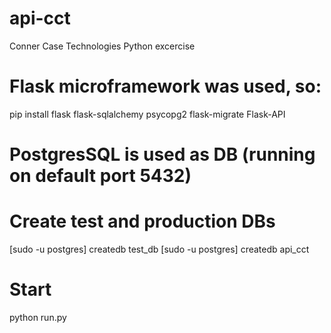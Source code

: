 # api-cct
Conner Case Technologies Python excercise

# Flask microframework was used, so:
pip install flask flask-sqlalchemy psycopg2 flask-migrate Flask-API

# PostgresSQL is used as DB (running on default port 5432)

# Create test and production DBs
[sudo -u postgres] createdb test_db
[sudo -u postgres] createdb api_cct

# Start
python run.py